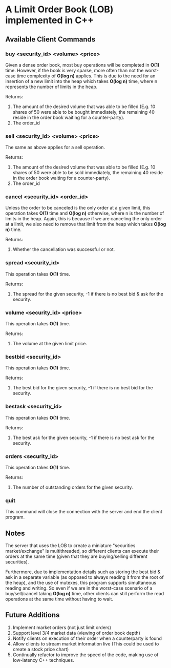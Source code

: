 # A Limit Order Book (LOB) implemented in C++

## Available Client Commands

### buy \<security_id> \<volume> \<price>
Given a dense order book, most buy operations will be completed in **O(1)** time. However, if the book is very sparse, more often than not the worst-case time complexity of **O(log n)** applies. This is due to the need for an insertion of a new limit into the heap which takes **O(log n)** time, where n represents the number of limits in the heap.

Returns: 
1) The amount of the desired volume that was able to be filled (E.g. 10 shares of 50 were able to be bought immediately, the remaining 40 reside in the order book waiting for a counter-party).
2) The order_id

### sell \<security_id> \<volume> \<price>
The same as above applies for a sell operation.

Returns: 
1) The amount of the desired volume that was able to be filled (E.g. 10 shares of 50 were able to be sold immediately, the remaining 40 reside in the order book waiting for a counter-party).
2) The order_id

### cancel \<security_id> \<order_id>
Unless the order to be canceled is the only order at a given limit, this operation takes **O(1)** time and **O(log n)** otherwise, where n is the number of limits in the heap. Again, this is because if we are canceling the only order at a limit, we also need to remove that limit from the heap which takes **O(log n)** time.

Returns: 
1) Whether the cancellation was successful or not.

### spread \<security_id>
This operation takes **O(1)** time.

Returns: 
1) The spread for the given security, -1 if there is no best bid & ask for the security.

### volume \<security_id> \<price>
This operation takes **O(1)** time.

Returns: 
1) The volume at the given limit price.

### bestbid \<security_id>
This operation takes **O(1)** time.

Returns: 
1) The best bid for the given security, -1 if there is no best bid for the security.

### bestask \<security_id>
This operation takes **O(1)** time.

Returns: 
1) The best ask for the given security, -1 if there is no best ask for the security.

### orders \<security_id>
This operation takes **O(1)** time.

Returns:
1) The number of outstanding orders for the given security.

### quit
This command will close the connection with the server and end the client program.

## Notes

The server that uses the LOB to create a miniature "securities market/exchange" is multithreaded, so different clients can execute their orders at the same time (given that they are buying/selling different securities).

Furthermore, due to implementation details such as storing the best bid & ask in a separate variable (as opposed to always reading it from the root of the heap), and the use of mutexes, this program supports simultaneous reading and writing. So even if we are in the worst-case scenario of a buy/sell/cancel taking **O(log n)** time, other clients can still perform the read operations at the same time without having to wait.

## Future Additions

1) Implement market orders (not just limit orders)
2) Support level 3/4 market data (viewing of order book depth)
3) Notify clients on execution of their order when a counterparty is found
4) Allow clients to stream market information live (This could be used to create a stock price chart)
5) Continually refactor to improve the speed of the code, making use of low-latency C++ techniques.

